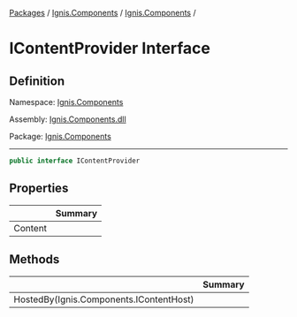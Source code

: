 [Packages](../../README.md) / [Ignis.Components](../README.md) / [Ignis.Components](README.md) /

# IContentProvider Interface

## Definition

Namespace: [Ignis.Components](README.md)

Assembly: [Ignis.Components.dll](../README.md)

Package: [Ignis.Components](https://www.nuget.org/packages/Ignis.Components)

---

```csharp
public interface IContentProvider
```

## Properties

|         | Summary |
| ------- | ------- |
| Content |         |

## Methods

|                                         | Summary |
| --------------------------------------- | ------- |
| HostedBy(Ignis.Components.IContentHost) |         |
